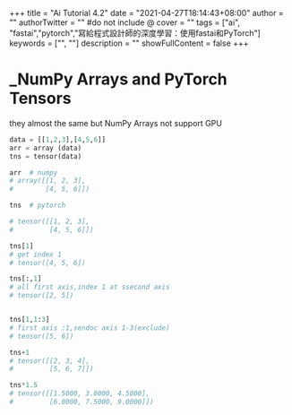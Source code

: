 +++
title = "Ai Tutorial 4.2"
date = "2021-04-27T18:14:43+08:00"
author = ""
authorTwitter = "" #do not include @
cover = ""
tags = ["ai", "fastai","pytorch","寫給程式設計師的深度學習：使用fastai和PyTorch"]
keywords = ["", ""]
description = ""
showFullContent = false
+++
# _NumPy Arrays and PyTorch Tensors
they almost the same but  NumPy Arrays not support GPU
```py
data = [[1,2,3],[4,5,6]]
arr = array (data)
tns = tensor(data)
```

```py
arr  # numpy
# array([[1, 2, 3],
#        [4, 5, 6]])
```

```py
tns  # pytorch

# tensor([[1, 2, 3],
#         [4, 5, 6]])
```

```py
tns[1]
# get index 1
# tensor([4, 5, 6])

tns[:,1]
# all first axis,index 1 at ssecond axis
# tensor([2, 5])


tns[1,1:3]
# first axis :1,sendoc axis 1-3(exclude)
# tensor([5, 6])

tns+1
# tensor([[2, 3, 4],
#         [5, 6, 7]])

tns*1.5
# tensor([[1.5000, 3.0000, 4.5000],
#         [6.0000, 7.5000, 9.0000]])
```